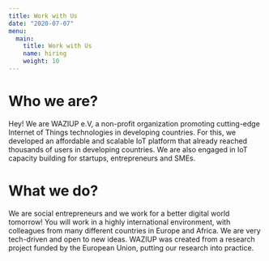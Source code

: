 ```yaml
---
title: Work with Us
date: "2020-07-07"
menu:
  main:
    title: Work with Us
    name: hiring
    weight: 10
---
```


Who we are?
==========

Hey! We are WAZIUP e.V, a non-profit organization promoting cutting-edge Internet of Things technologies in developing countries.
For this, we developed an affordable and scalable IoT platform that already reached thousands of users in developing countries.
We are also engaged in IoT capacity building for startups, entrepreneurs and SMEs.


What we do?
===========

We are social entrepreneurs and we work for a better digital world tomorrow!
You will work in a highly international environment, with colleagues from many different countries in Europe and Africa.
We are very tech-driven and open to new ideas.
WAZIUP was created from a research project funded by the European Union, putting our research into practice.

